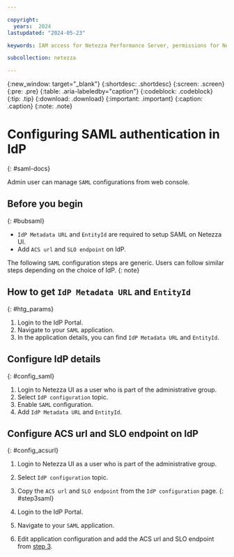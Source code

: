 ```yaml
---

copyright:
  years:  2024
lastupdated: "2024-05-23"

keywords: IAM access for Netezza Performance Server, permissions for Netezza Performance Server, identity and access management for Netezza Performance Server, roles for Netezza Performance Server, actions for Netezza Performance Server, assigning access for Netezza Performance Server

subcollection: netezza

---
```


{:new_window: target="_blank"}
{:shortdesc: .shortdesc}
{:screen: .screen}
{:pre: .pre}
{:table: .aria-labeledby="caption"}
{:codeblock: .codeblock}
{:tip: .tip}
{:download: .download}
{:important: .important}
{:caption: .caption}
{:note: .note}

# Configuring SAML authentication in IdP
{: #saml-docs}

Admin user can manage `SAML` configurations from web console.

## Before you begin
{: #bubsaml}

- `IdP Metadata URL` and `EntityId` are required to setup SAML on Netezza UI.
- Add `ACS url` and `SLO endpoint` on IdP.

The following `SAML` configuration steps are generic. Users can follow similar steps depending on the choice of IdP.
{: note}

## How to get `IdP Metadata URL` and `EntityId`
{: #htg_params}

1. Login to the IdP Portal.
2. Navigate to your `SAML` application.
3. In the application details, you can find `IdP Metadata URL` and `EntityId`.

## Configure IdP details
{: #config_saml}

1. Login to Netezza UI as a user who is part of the administrative group.
2. Select `IdP configuration` topic.
3. Enable `SAML` configuration.
4. Add `IdP Metadata URL` and `EntityId`.


## Configure ACS url and SLO endpoint on IdP
{: #config_acsurl}

1. Login to Netezza UI as a user who is part of the administrative group.
1. Select `IdP configuration` topic.
1. Copy the `ACS url` and `SLO endpoint` from the `IdP configuration` page.
{: #step3saml}

1. Login to the IdP Portal.
1. Navigate to your `SAML` application.
1. Edit application configuration and add the ACS url and SLO endpoint from [step 3](/docs/netezza?topic=netezza-saml-docs#step3saml).
